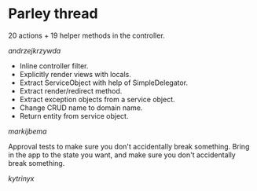 # Parley thread

20 actions + 19 helper methods in the controller.

*andrzejkrzywda*

- Inline controller filter.
- Explicitly render views with locals.
- Extract ServiceObject with help of SimpleDelegator.
- Extract render/redirect method.
- Extract exception objects from a service object.
- Change CRUD name to domain name.
- Return entity from service object.

*markijbema*

Approval tests to make sure you don't accidentally break something. Bring in the app to the state you want, and make sure you don't accidentally break something.

*kytrinyx*



